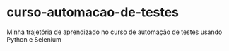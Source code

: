 # curso-automacao-de-testes
Minha trajetória de aprendizado no curso de automação de testes usando Python e Selenium 
